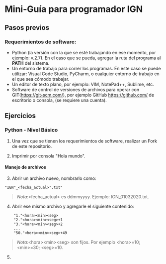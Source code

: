 # Mini-Guía para programador IGN

## Pasos previos
### Requerimientos de software:
* Python (la versión con la que se esté trabajando en ese momento, por ejemplo: v.2.7). En el caso que se pueda, agregar la ruta del programa al **PATH** del sistema. 
* Un entorno de trabajo para correr los programas. En este caso se puede utilizar: Visual Code Studio, PyCharm, o cualquier entorno de trabajo en el que sea cómodo trabajar.
* Un editor de texto plano, por ejemplo: VIM, NotePad++, Sublime, etc.
* Software de control de versiones de archivos para operar con GIT(https://git-scm.com/), por ejemplo GitHub https://github.com/ de escritorio o consola, (se requiere una cuenta).

## Ejercicios

### Python - Nivel Básico

1. Una vez que se tienen los requerimientos de software, realizar un Fork de este repositorio.


2. Imprimir por consola "Hola mundo".


#### Manejo de archivos

3. Abrir un archivo nuevo, nombrarlo como: 
```
"IGN"_<fecha_actual>".txt"
```
>*Nota*:\<fecha_actual> es ddmmyyyy. Ejemplo: IGN_01032020.txt.

4. Abrir ese mismo archivo y agregarle el siguiente contenido:

```
	"1."<hora><min><seg>
	"2."<hora><min><seg>+1
	"3."<hora><min><seg>+2
	...
	"50."<hora><min><seg>+49
```
>*Nota*:\<hora>\<min>\<seg> son fijos. Por ejemplo \<hora>=10; \<min>=30; \<seg>=10.

5. 